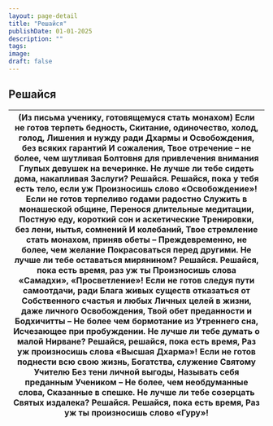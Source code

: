 ```yaml
---
layout: page-detail
title: "Решайся"
publishDate: 01-01-2025
description: ""
tags:
image:
draft: false
---
```


## Решайся
| (Из письма ученику, готовящемуся стать монахом)  Если не готов терпеть бедность, Скитание, одиночество, холод, голод, Лишения и нужду ради Дхармы и  Освобождения, без всяких гарантий  И сожаления,  Твое отречение – не более, чем шутливая  Болтовня для привлечения внимания  Глупых девушек на вечеринке. Не лучше ли тебе сидеть дома, накапливая  Заслуги? Решайся.  Решайся, пока у тебя есть тело, если уж Произносишь слово «Освобождение»!  Если не готов терпеливо годами радостно  Служить в монашеской общине, Перенося длительные медитации,  Постную еду, короткий сон и аскетические  Тренировки, без лени, нытья, сомнений  И колебаний, Твое стремление стать монахом, приняв обеты – Преждевременно, не более, чем желание  Покрасоваться перед другими. Не лучше ли тебе оставаться мирянином? Решайся.  Решайся, пока есть время, раз уж ты  Произносишь слова «Самадхи»,  «Просветление»!  Если не готов следуя пути самоотдачи, ради  Блага живых существ отказаться от  Собственного счастья и любых  Личных целей в жизни, даже личного  Освобождения, Твой обет преданности и Бодхичитты – Не более чем бормотание из  Утреннего сна, Исчезающее при пробуждении. Не лучше ли тебе думать о малой  Нирване?  Решайся, решайся, пока есть время, Раз уж произносишь слова «Высшая  Дхарма»!  Если не готов поднести всю свою жизнь,  Богатства, служение Святому Учителю  Без тени личной выгоды, Называть себя преданным Учеником – Не более, чем необдуманные слова,  Сказанные в спешке. Не лучше ли тебе созерцать Святых издалека? Решайся. Решайся, пока есть время,  Раз уж ты произносишь слово «Гуру»! |
| ----------------------------------------------------------------------------------------------------------------------------------------------------------------------------------------------------------------------------------------------------------------------------------------------------------------------------------------------------------------------------------------------------------------------------------------------------------------------------------------------------------------------------------------------------------------------------------------------------------------------------------------------------------------------------------------------------------------------------------------------------------------------------------------------------------------------------------------------------------------------------------------------------------------------------------------------------------------------------------------------------------------------------------------------------------------------------------------------------------------------------------------------------------------------------------------------------------------------------------------------------------------------------------------------------------------------------------------------------------------------------------------------------------------------------------------------------------------------------------------------------------------------------------------------------------------------------------------------------------------------------------------- |
  
  
